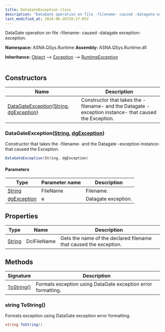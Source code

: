 ```yaml
---
title: DataGateException class
description: "DataGate operation on file -filename- caused -datagate exception- exception. "
last_modified_at: 2024-06-26T20:27:05Z
---
```


DataGate operation on file -filename- caused -datagate exception- exception.

**Namespace:** ASNA.QSys.Runtime
**Assembly:** ASNA.QSys.Runtime.dll

**Inheritance:** [Object](https://docs.microsoft.com/en-us/dotnet/api/system.object) --> [Exception](https://docs.microsoft.com/en-us/dotnet/api/system.exception) --> [RuntimeException](/reference/runtime/qsys-runtime/runtime-exception.html)
<br>
<br>

## Constructors

| Name | Description |
| --- | --- |
| [DataGateException](#datagateexceptionstring-dgexception)([String](https://docs.microsoft.com/en-us/dotnet/api/system.string), [dgException](/reference/datagate/datagate-common/dg-exception.html)) | Constructor that takes the -filename- and the Datagate -exception instance- that caused the Exception.

### DataGateException([String](https://docs.microsoft.com/en-us/dotnet/api/system.string), [dgException](/reference/datagate/datagate-common/dg-exception.html))

Constructor that takes the -filename- and the Datagate -exception instance- that caused the Exception.

```cs
DataGateException(String, dgException)
```

#### Parameters

| Type | Parameter name | Description
| --- | --- | ---
| [String](https://docs.microsoft.com/en-us/dotnet/api/system.string) | FileName | Filename.
| [dgException](/reference/datagate/datagate-common/dg-exception.html) | e | Datagate exception.

## Properties

| Type | Name | Description
| --- | --- | --- 
| [String](https://learn.microsoft.com/en-us/dotnet/api/system.string?view=net-8.0) | DclFileName | Gets the name of the declared filename that caused the exception. |

## Methods

| Signature | Description |
| --- | --- |
| [ToString()](#string-tostring) | Formats exception using DataGate exception error formatting.

### string ToString()

Formats exception using DataGate exception error formatting.

```cs
string ToString()
```
